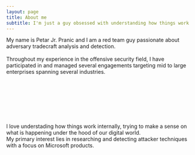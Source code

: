 ```yaml
---
layout: page
title: About me
subtitle: I'm just a guy obsessed with understanding how things work
---
```


<p style="margin-bottom: 8rem;">
My name is Petar Jr. Pranic and I am a red team guy passionate about adversary tradecraft analysis and detection.<br><br>
Throughout my experience in the offensive security field, I have participated in and managed several engagements targeting mid to large enterprises spanning several industries.
  
I love understading how things work internally, trying to make a sense on what is happening under the hood of our digital world.<br>
My primary interest lies in researching and detecting attacker techniques with a focus on Microsoft products.
</p>
